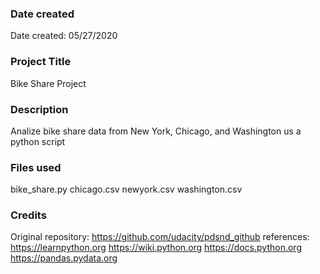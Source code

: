 ### Date created
Date created: 05/27/2020

### Project Title
Bike Share Project

### Description
Analize bike share data from New York, Chicago, and Washington us a python script

### Files used
bike_share.py
chicago.csv
newyork.csv
washington.csv

### Credits
Original repository: https://github.com/udacity/pdsnd_github
references: 
https://learnpython.org
https://wiki.python.org
https://docs.python.org
https://pandas.pydata.org